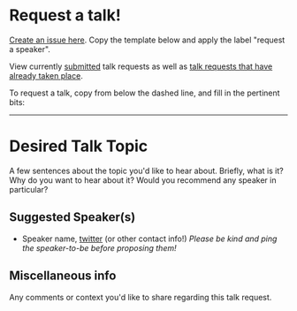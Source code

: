 # Request a talk!
[Create an issue here](https://github.com/PDXNode/pdxnode/issues?milestone=1&state=open). Copy the template below and apply the label "request a speaker".  

View currently [submitted](https://github.com/PDXNode/pdxnode/issues?milestone=1&page=1&state=open) talk requests as well as [talk requests that have already taken
place](https://github.com/PDXNode/pdxnode/issues?milestone=1&page=1&state=closed).


To request a talk, copy from below the dashed line, and fill in the
pertinent bits:

----------------------

# Desired Talk Topic

A few sentences about the topic you'd like to hear about. Briefly, what is it? Why do
you want to hear about it? Would you recommend any speaker in particular?

## Suggested Speaker(s)

* Speaker name, [twitter](https://twitter.com/their-twitter-handle) (or other contact info!)
  *Please be kind and ping the speaker-to-be before proposing them!*

## Miscellaneous info
Any comments or context you'd like to share regarding this talk request.
